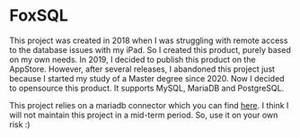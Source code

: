 # FoxSQL
This project was created in 2018 when I was struggling with remote access to the database issues with my iPad. So I created this product, purely based on my own needs. In 2019, I decided to publish this product on the AppStore. However, after several releases, I abandoned this project just because I started my study of a Master degree since 2020. Now I decided to opensource this product. It supports MySQL, MariaDB and PostgreSQL.

This project relies on a mariadb connector which you can find [here](https://github.com/zachgenius/mariadb-connector-c-ios-macos). I think I will not maintain this project in a mid-term period. So, use it on your own risk :)